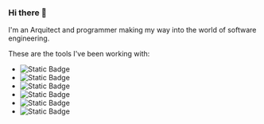 ### Hi there 👋

I'm an Arquitect and programmer making my way into the world of software engineering.

These are the tools I've been working with:

- ![Static Badge](https://img.shields.io/badge/3.10-gray?logo=python&logoColor=white&label=Python&labelColor=black)
- ![Static Badge](https://img.shields.io/badge/ES5-gray?logo=javascript&logoColor=white&label=JavaScript&labelColor=black)
- ![Static Badge](https://img.shields.io/badge/3.7-gray?logo=jquery&logoColor=white&label=jQuery&labelColor=black)
- ![Static Badge](https://img.shields.io/badge/2.32-gray?logo=notion&logoColor=white&label=Notion&labelColor=black)
- ![Static Badge](https://img.shields.io/badge/2.3.2-gray?logo=flask&logoColor=white&label=Flask&labelColor=black)
- ![Static Badge](https://img.shields.io/badge/2.7-gray?logo=django&logoColor=white&label=Django&labelColor=black)

<!--
**Sanvals/Sanvals** is a ✨ _special_ ✨ repository because its `README.md` (this file) appears on your GitHub profile.

Here are some ideas to get you started:

- 🔭 I’m currently working on ...
- 🌱 I’m currently learning ...
- 👯 I’m looking to collaborate on ...
- 🤔 I’m looking for help with ...
- 💬 Ask me about ...
- 📫 How to reach me: ...
- 😄 Pronouns: ...
- ⚡ Fun fact: ...
-->
